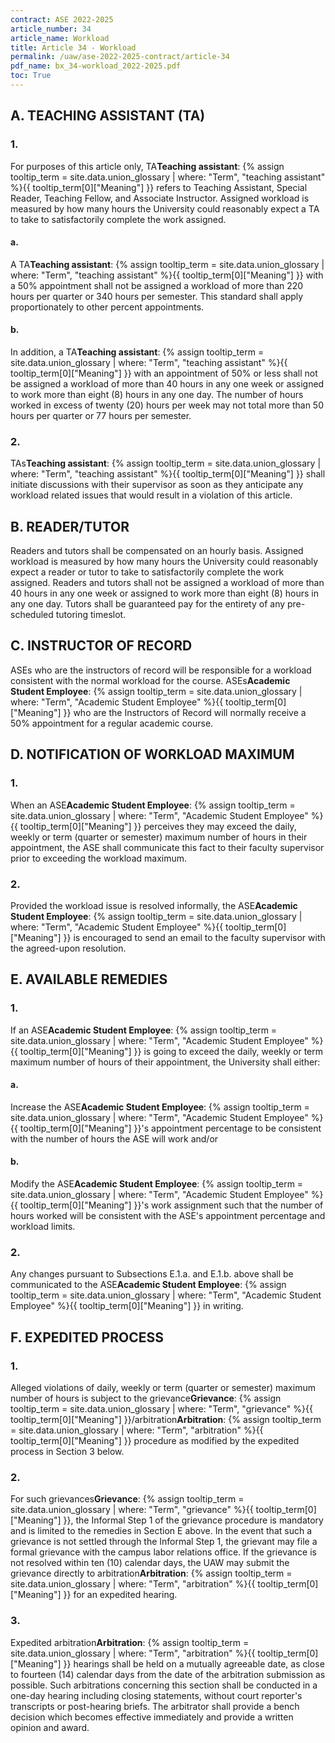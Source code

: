 ```yaml
---
contract: ASE 2022-2025
article_number: 34
article_name: Workload 
title: Article 34 - Workload 
permalink: /uaw/ase-2022-2025-contract/article-34
pdf_name: bx_34-workload_2022-2025.pdf
toc: True
---
```



<div class="lvl2"><h2>A. TEACHING ASSISTANT (TA)</h2>

<div class="lvl3"><h3 class="inline-header">1.</h3> For purposes of this article only, <span class="tooltip">TA<span class="tooltip-text"><b>Teaching assistant</b>: {% assign tooltip_term = site.data.union_glossary | where: "Term", "teaching assistant" %}{{ tooltip_term[0]["Meaning"] }}</span></span> refers to Teaching Assistant, Special Reader, Teaching Fellow, and Associate Instructor. Assigned workload is measured by how many hours the University could reasonably expect a TA to take to satisfactorily complete the work assigned.
<div class="lvl4"><h4 class="inline-header">a.</h4> A <span class="tooltip">TA<span class="tooltip-text"><b>Teaching assistant</b>: {% assign tooltip_term = site.data.union_glossary | where: "Term", "teaching assistant" %}{{ tooltip_term[0]["Meaning"] }}</span></span> with a 50% appointment shall not be assigned a workload of more than 220 hours per quarter or 340 hours per semester. This standard shall apply proportionately to other percent appointments.
</div><!-- End of level 4: a.-->
<div class="lvl4"><h4 class="inline-header">b.</h4> In addition, a <span class="tooltip">TA<span class="tooltip-text"><b>Teaching assistant</b>: {% assign tooltip_term = site.data.union_glossary | where: "Term", "teaching assistant" %}{{ tooltip_term[0]["Meaning"] }}</span></span> with an appointment of 50% or less shall not be assigned a workload of more than 40 hours in any one week or assigned to work more than eight (8) hours in any one day. The number of hours worked in excess of twenty (20) hours per week may not total more than 50 hours per quarter or 77 hours per semester.
</div><!-- End of level 3: 1.-->
</div><!-- End of level 4: b.-->
<div class="lvl3"><h3 class="inline-header">2.</h3> <span class="tooltip">TAs<span class="tooltip-text"><b>Teaching assistant</b>: {% assign tooltip_term = site.data.union_glossary | where: "Term", "teaching assistant" %}{{ tooltip_term[0]["Meaning"] }}</span></span> shall initiate discussions with their supervisor as soon as they anticipate any workload related issues that would result in a violation of this article.

</div><!-- End of level 2: A. TEACHING ASSISTANT (TA)-->
</div><!-- End of level 3: 2.-->
<div class="lvl2"><h2>B. READER/TUTOR</h2>

Readers and tutors shall be compensated on an hourly basis. Assigned workload is measured by how many hours the University could reasonably expect a reader or tutor to take to satisfactorily complete the work assigned. Readers and tutors shall not be assigned a workload of more than 40 hours in any one week or assigned to work more than eight (8) hours in any one day. Tutors shall be guaranteed pay for the entirety of any pre-scheduled tutoring timeslot.

</div><!-- End of level 2: B. READER/TUTOR-->
<div class="lvl2"><h2>C. INSTRUCTOR OF RECORD</h2>

ASEs who are the instructors of record will be responsible for a workload consistent with the normal workload for the course. <span class="tooltip">ASEs<span class="tooltip-text"><b>Academic Student Employee</b>: {% assign tooltip_term = site.data.union_glossary | where: "Term", "Academic Student Employee" %}{{ tooltip_term[0]["Meaning"] }}</span></span> who are the Instructors of Record will normally receive a 50% appointment for a regular academic course.

</div><!-- End of level 2: C. INSTRUCTOR OF RECORD-->
<div class="lvl2"><h2>D. NOTIFICATION OF WORKLOAD MAXIMUM</h2>

<div class="lvl3"><h3 class="inline-header">1.</h3> When an <span class="tooltip">ASE<span class="tooltip-text"><b>Academic Student Employee</b>: {% assign tooltip_term = site.data.union_glossary | where: "Term", "Academic Student Employee" %}{{ tooltip_term[0]["Meaning"] }}</span></span> perceives they may exceed the daily, weekly or term (quarter or semester) maximum number of hours in their appointment, the ASE shall communicate this fact to their faculty supervisor prior to exceeding the workload maximum.
</div><!-- End of level 3: 1.-->
<div class="lvl3"><h3 class="inline-header">2.</h3> Provided the workload issue is resolved informally, the <span class="tooltip">ASE<span class="tooltip-text"><b>Academic Student Employee</b>: {% assign tooltip_term = site.data.union_glossary | where: "Term", "Academic Student Employee" %}{{ tooltip_term[0]["Meaning"] }}</span></span> is encouraged to send an email to the faculty supervisor with the agreed-upon resolution.

</div><!-- End of level 2: D. NOTIFICATION OF WORKLOAD MAXIMUM-->
</div><!-- End of level 3: 2.-->
<div class="lvl2"><h2>E. AVAILABLE REMEDIES</h2>

<div class="lvl3"><h3 class="inline-header">1.</h3> If an <span class="tooltip">ASE<span class="tooltip-text"><b>Academic Student Employee</b>: {% assign tooltip_term = site.data.union_glossary | where: "Term", "Academic Student Employee" %}{{ tooltip_term[0]["Meaning"] }}</span></span> is going to exceed the daily, weekly or term maximum number of hours of their appointment, the University shall either:
<div class="lvl4"><h4 class="inline-header">a.</h4> Increase the <span class="tooltip">ASE<span class="tooltip-text"><b>Academic Student Employee</b>: {% assign tooltip_term = site.data.union_glossary | where: "Term", "Academic Student Employee" %}{{ tooltip_term[0]["Meaning"] }}</span></span>'s appointment percentage to be consistent with the number of hours the ASE will work and/or
</div><!-- End of level 4: a.-->
<div class="lvl4"><h4 class="inline-header">b.</h4> Modify the <span class="tooltip">ASE<span class="tooltip-text"><b>Academic Student Employee</b>: {% assign tooltip_term = site.data.union_glossary | where: "Term", "Academic Student Employee" %}{{ tooltip_term[0]["Meaning"] }}</span></span>'s work assignment such that the number of hours worked will be consistent with the ASE's appointment percentage and workload limits.
</div><!-- End of level 3: 1.-->
</div><!-- End of level 4: b.-->
<div class="lvl3"><h3 class="inline-header">2.</h3> Any changes pursuant to Subsections E.1.a. and E.1.b. above shall be communicated to the <span class="tooltip">ASE<span class="tooltip-text"><b>Academic Student Employee</b>: {% assign tooltip_term = site.data.union_glossary | where: "Term", "Academic Student Employee" %}{{ tooltip_term[0]["Meaning"] }}</span></span> in writing.

</div><!-- End of level 2: E. AVAILABLE REMEDIES-->
</div><!-- End of level 3: 2.-->
<div class="lvl2"><h2>F. EXPEDITED PROCESS</h2>

<div class="lvl3"><h3 class="inline-header">1.</h3> Alleged violations of daily, weekly or term (quarter or semester) maximum number of hours is subject to the <span class="tooltip">grievance<span class="tooltip-text"><b>Grievance</b>: {% assign tooltip_term = site.data.union_glossary | where: "Term", "grievance" %}{{ tooltip_term[0]["Meaning"] }}</span></span>/<span class="tooltip">arbitration<span class="tooltip-text"><b>Arbitration</b>: {% assign tooltip_term = site.data.union_glossary | where: "Term", "arbitration" %}{{ tooltip_term[0]["Meaning"] }}</span></span> procedure as modified by the expedited process in Section 3 below.
</div><!-- End of level 3: 1.-->
<div class="lvl3"><h3 class="inline-header">2.</h3> For such <span class="tooltip">grievances<span class="tooltip-text"><b>Grievance</b>: {% assign tooltip_term = site.data.union_glossary | where: "Term", "grievance" %}{{ tooltip_term[0]["Meaning"] }}</span></span>, the Informal Step 1 of the grievance procedure is mandatory and is limited to the remedies in Section E above. In the event that such a grievance is not settled through the Informal Step 1, the grievant may file a formal grievance with the campus labor relations office. If the grievance is not resolved within ten (10) calendar days, the UAW may submit the grievance directly to <span class="tooltip">arbitration<span class="tooltip-text"><b>Arbitration</b>: {% assign tooltip_term = site.data.union_glossary | where: "Term", "arbitration" %}{{ tooltip_term[0]["Meaning"] }}</span></span> for an expedited hearing.
</div><!-- End of level 3: 2.-->
<div class="lvl3"><h3 class="inline-header">3.</h3> Expedited <span class="tooltip">arbitration<span class="tooltip-text"><b>Arbitration</b>: {% assign tooltip_term = site.data.union_glossary | where: "Term", "arbitration" %}{{ tooltip_term[0]["Meaning"] }}</span></span> hearings shall be held on a mutually agreeable date, as close to fourteen (14) calendar days from the date of the arbitration submission as possible. Such arbitrations concerning this section shall be conducted in a one-day hearing including closing statements, without court reporter's transcripts or post-hearing briefs. The arbitrator shall provide a bench decision which becomes effective immediately and provide a written opinion and award.
</div><!-- End of level 2: F. EXPEDITED PROCESS-->
</div><!-- End of level 3: 3.-->
